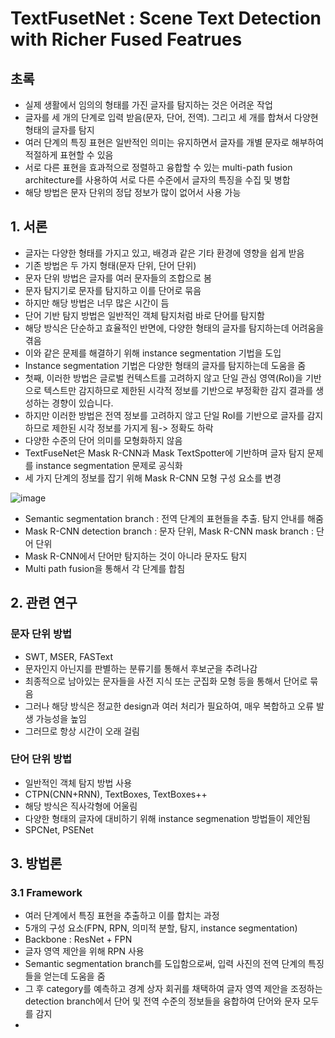 # TextFusetNet : Scene Text Detection with Richer Fused Featrues

## 초록

- 실제 생활에서 임의의 형태를 가진 글자를 탐지하는 것은 어려운 작업
- 글자를 세 개의 단계로 입력 받음(문자, 단어, 전역). 그리고 세 개를 합쳐서 다양현 형태의 글자를 탐지
- 여러 단계의 특징 표현은 일반적인 의미는 유지하면서 글자를 개별 문자로 해부하여 적절하게 표현할 수 있음
- 서로 다른 표현을 효과적으로 정렬하고 융합할 수 있는 multi-path fusion architecture를 사용하여 서로 다른 수준에서 글자의 특징을 수집 및 병합
- 해당 방법은 문자 단위의 정답 정보가 많이 없어서 사용 가능

## 1. 서론

- 글자는 다양한 형태를 가지고 있고, 배경과 같은 기타 환경에 영향을 쉽게 받음
- 기존 방법은 두 가지 형태(문자 단위, 단어 단위)
- 문자 단위 방법은 글자를 여러 문자들의 조합으로 봄
- 문자 탐지기로 문자를 탐지하고 이를 단어로 묶음
- 하지만 해당 방법은 너무 많은 시간이 듬
- 단어 기반 탐지 방법은 일반적인 객체 탐지처럼 바로 단어를 탐지함
- 해당 방식은 단순하고 효율적인 반면에, 다양한 형태의 글자를 탐지하는데 어려움을 겪음
- 이와 같은 문제를 해결하기 위해 instance segmentation 기법을 도입
- Instance segmentation 기법은 다양한 형태의 글자를 탐지하는데 도움을 줌
- 첫째, 이러한 방법은 글로벌 컨텍스트를 고려하지 않고 단일 관심 영역(RoI)을 기반으로 텍스트만 감지하므로 제한된 시각적 정보를 기반으로 부정확한 감지 결과를 생성하는 경향이 있습니다.
- 하지만 이러한 방법은 전역 정보를 고려하지 않고 단일 RoI를 기반으로 글자를 감지하므로 제한된 시각 정보를 가지게 됨-> 정확도 하락
- 다양한 수준의 단어 의미를 모형화하지 않음
- TextFuseNet은 Mask R-CNN과 Mask TextSpotter에 기반하며 글자 탐지 문제를 instance segmentation 문제로 공식화
- 세 가지 단계의 정보를 잡기 위해 Mask R-CNN 모형 구성 요소를 변경

![image](https://github.com/user-attachments/assets/a82e3791-bace-4779-8eb3-e3151a824aa2)

- Semantic segmentation branch : 전역 단계의 표현들을 추출. 탐지 안내를 해줌
- Mask R-CNN detection branch : 문자 단위, Mask R-CNN mask branch : 단어 단위
- Mask R-CNN에서 단어만 탐지하는 것이 아니라 문자도 탐지
- Multi path fusion을 통해서 각 단계를 합침

## 2. 관련 연구

### 문자 단위 방법
- SWT, MSER, FASText
- 문자인지 아닌지를 판별하는 분류기를 통해서 후보군을 추려나감
- 최종적으로 남아있는 문자들을 사전 지식 또는 군집화 모형 등을 통해서 단어로 묶음
- 그러나 해당 방식은 정교한 design과 여러 처리가 필요하여, 매우 복합하고 오류 발생 가능성을 높임
- 그러므로 항상 시간이 오래 걸림

### 단어 단위 방법
- 일반적인 객체 탐지 방법 사용
- CTPN(CNN+RNN), TextBoxes, TextBoxes++
- 해당 방식은 직사각형에 어울림
- 다양한 형태의 글자에 대비하기 위해 instance segmenation 방법들이 제안됨
- SPCNet, PSENet

## 3. 방법론

### 3.1 Framework
- 여러 단계에서 특징 표현을 추출하고 이를 합치는 과정
- 5개의 구성 요소(FPN, RPN, 의미적 분할, 탐지, instance segmentation)
- Backbone : ResNet + FPN
- 글자 영역 제안을 위해 RPN 사용
- Semantic segmentation branch를 도입함으로써, 입력 사진의 전역 단계의 특징들을 얻는데 도움을 줌
- 그 후 category를 예측하고 경계 상자 회귀를 채택하여 글자 영역 제안을 조정하는 detection branch에서 단어 및 전역 수준의 정보들을 융합하여 단어와 문자 모두를 감지
- 

